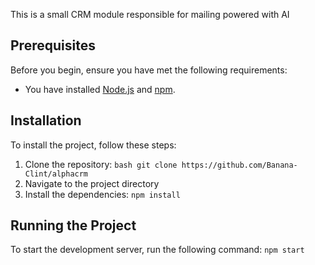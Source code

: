 
This is a small CRM module responsible for mailing powered with AI

## Prerequisites 
Before you begin, ensure you have met the following requirements:
 - You have installed [Node.js](https://nodejs.org/) and
  [npm](https://www.npmjs.com/).

 ## Installation 
 To install the project, follow these steps: 
 1. Clone the repository: ```bash git clone https://github.com/Banana-Clint/alphacrm ```
 2. Navigate to the project directory
 3. Install the dependencies: ``` npm install ``` 

 ## Running the Project 
 To start the development server, run the following command: ``` npm start ```